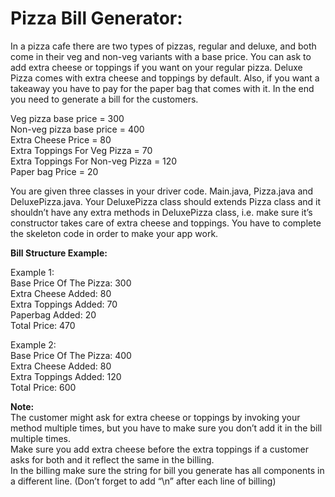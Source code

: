 # Pizza Bill Generator:

In a pizza cafe there are two types of pizzas, regular and deluxe, and both come in their veg and non-veg variants with a base price. You can ask to add extra cheese or toppings if you want on your regular pizza. Deluxe Pizza comes with extra cheese and toppings by default. Also, if you want a takeaway you have to pay for the paper bag that comes with it. In the end you need to generate a bill for the customers.

Veg pizza base price = 300\
Non-veg pizza base price = 400\
Extra Cheese Price = 80\
Extra Toppings For Veg Pizza = 70\
Extra Toppings For Non-veg Pizza = 120\
Paper bag Price = 20

You are given three classes in your driver code. Main.java, Pizza.java and DeluxePizza.java. Your DeluxePizza class should extends Pizza class and it shouldn’t have any extra methods in DeluxePizza class, i.e. make sure it’s constructor takes care of extra cheese and toppings. You have to complete the skeleton code in order to make your app work.

**Bill Structure Example:**

Example 1:\
Base Price Of The Pizza: 300\
Extra Cheese Added: 80\
Extra Toppings Added: 70\
Paperbag Added: 20\
Total Price: 470

Example 2:\
Base Price Of The Pizza: 400\
Extra Cheese Added: 80\
Extra Toppings Added: 120\
Total Price: 600

**Note:**\
The customer might ask for extra cheese or toppings by invoking your method multiple times, but you have to make sure you don’t add it in the bill multiple times.\
Make sure you add extra cheese before the extra toppings if a customer asks for both and it reflect the same in the billing.\
In the billing make sure the string for bill you generate has all components in a different line. (Don’t forget to add “\n” after each line of billing)
